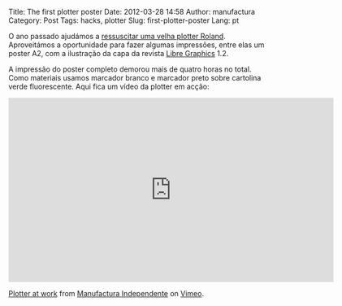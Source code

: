 Title: The first plotter poster
Date: 2012-03-28 14:58
Author: manufactura
Category: Post
Tags: hacks, plotter
Slug: first-plotter-poster
Lang: pt

O ano passado ajudámos a [ressuscitar uma velha plotter
Roland](http://blog.manufacturaindependente.org/pt/2011/03/scheming-and-plotting).
Aproveitámos a oportunidade para fazer algumas impressões, entre elas um
poster A2, com a ilustração da capa da revista [Libre
Graphics](http://libregraphicsmag.com) 1.2.

A impressão do poster completo demorou mais de quatro horas no total.
Como materiais usamos marcador branco e marcador preto sobre cartolina
verde fluorescente. Aqui fica um vídeo da plotter em acção:

<iframe src="http://player.vimeo.com/video/39161444?color=88aa00" width="640" height="362" frameborder="0"></iframe>

[Plotter at work](http://player.vimeo.com/video/39161444) from
[Manufactura Independente](http://vimeo.com/user6367848) on
[Vimeo](http://vimeo.com).

